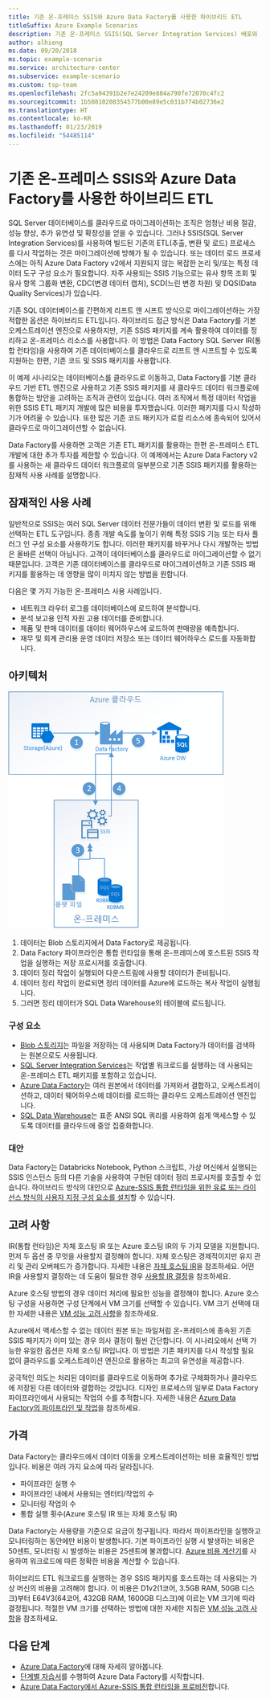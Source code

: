 ```yaml
---
title: 기존 온-프레미스 SSIS와 Azure Data Factory를 사용한 하이브리드 ETL
titleSuffix: Azure Example Scenarios
description: 기존 온-프레미스 SSIS(SQL Server Integration Services) 배포와 Azure Data Factory를 사용한 하이브리드 ETL
author: alhieng
ms.date: 09/20/2018
ms.topic: example-scenario
ms.service: architecture-center
ms.subservice: example-scenario
ms.custom: tsp-team
ms.openlocfilehash: 2fc5a94391b2e7e24209e884a790fe72070c4fc2
ms.sourcegitcommit: 1b50810208354577b00e89e5c031b774b02736e2
ms.translationtype: HT
ms.contentlocale: ko-KR
ms.lasthandoff: 01/23/2019
ms.locfileid: "54485114"
---
```

# <a name="hybrid-etl-with-existing-on-premises-ssis-and-azure-data-factory"></a>기존 온-프레미스 SSIS와 Azure Data Factory를 사용한 하이브리드 ETL

SQL Server 데이터베이스를 클라우드로 마이그레이션하는 조직은 엄청난 비용 절감, 성능 향상, 추가 유연성 및 확장성을 얻을 수 있습니다. 그러나 SSIS(SQL Server Integration Services)를 사용하여 빌드된 기존의 ETL(추출, 변환 및 로드) 프로세스를 다시 작업하는 것은 마이그레이션에 방해가 될 수 있습니다. 또는 데이터 로드 프로세스에는 아직 Azure Data Factory v2에서 지원되지 않는 복잡한 논리 및/또는 특정 데이터 도구 구성 요소가 필요합니다. 자주 사용되는 SSIS 기능으로는 유사 항목 조회 및 유사 항목 그룹화 변환, CDC(변경 데이터 캡처), SCD(느린 변경 차원) 및 DQS(Data Quality Services)가 있습니다.

기존 SQL 데이터베이스를 간편하게 리프트 앤 시프트 방식으로 마이그레이션하는 가장 적합한 옵션은 하이브리드 ETL입니다. 하이브리드 접근 방식은 Data Factory를 기본 오케스트레이션 엔진으로 사용하지만, 기존 SSIS 패키지를 계속 활용하여 데이터를 정리하고 온-프레미스 리소스를 사용합니다. 이 방법은 Data Factory SQL Server IR(통합 런타임)을 사용하여 기존 데이터베이스를 클라우드로 리프트 앤 시프트할 수 있도록 지원하는 한편, 기존 코드 및 SSIS 패키지를 사용합니다.

이 예제 시나리오는 데이터베이스를 클라우드로 이동하고, Data Factory를 기본 클라우드 기반 ETL 엔진으로 사용하고 기존 SSIS 패키지를 새 클라우드 데이터 워크플로에 통합하는 방안을 고려하는 조직과 관련이 있습니다. 여러 조직에서 특정 데이터 작업을 위한 SSIS ETL 패키지 개발에 많은 비용을 투자했습니다. 이러한 패키지를 다시 작성하기가 어려울 수 있습니다. 또한 많은 기존 코드 패키지가 로컬 리소스에 종속되어 있어서 클라우드로 마이그레이션할 수 없습니다.

Data Factory를 사용하면 고객은 기존 ETL 패키지를 활용하는 한편 온-프레미스 ETL 개발에 대한 추가 투자를 제한할 수 있습니다. 이 예제에서는 Azure Data Factory v2를 사용하는 새 클라우드 데이터 워크플로의 일부분으로 기존 SSIS 패키지를 활용하는 잠재적 사용 사례를 설명합니다.

## <a name="potential-use-cases"></a>잠재적인 사용 사례

일반적으로 SSIS는 여러 SQL Server 데이터 전문가들이 데이터 변환 및 로드를 위해 선택하는 ETL 도구입니다. 종종 개발 속도를 높이기 위해 특정 SSIS 기능 또는 타사 플러그 인 구성 요소를 사용하기도 합니다. 이러한 패키지를 바꾸거나 다시 개발하는 방법은 올바른 선택이 아닙니다. 고객이 데이터베이스를 클라우드로 마이그레이션할 수 없기 때문입니다. 고객은 기존 데이터베이스를 클라우드로 마이그레이션하고 기존 SSIS 패키지를 활용하는 데 영향을 많이 미치지 않는 방법을 원합니다.

다음은 몇 가지 가능한 온-프레미스 사용 사례입니다.

- 네트워크 라우터 로그를 데이터베이스에 로드하여 분석합니다.
- 분석 보고용 인적 자원 고용 데이터를 준비합니다.
- 제품 및 판매 데이터를 데이터 웨어하우스에 로드하여 판매량을 예측합니다.
- 재무 및 회계 관리용 운영 데이터 저장소 또는 데이터 웨어하우스 로드를 자동화합니다.

## <a name="architecture"></a>아키텍처

![Azure Data Factory를 사용하는 하이브리드 ETL 프로세스의 아키텍처 개요][architecture-diagram]

1. 데이터는 Blob 스토리지에서 Data Factory로 제공됩니다.
2. Data Factory 파이프라인은 통합 런타임을 통해 온-프레미스에 호스트된 SSIS 작업을 실행하는 저장 프로시저를 호출합니다.
3. 데이터 정리 작업이 실행되어 다운스트림에 사용할 데이터가 준비됩니다.
4. 데이터 정리 작업이 완료되면 정리 데이터를 Azure에 로드하는 복사 작업이 실행됩니다.
5. 그러면 정리 데이터가 SQL Data Warehouse의 테이블에 로드됩니다.

### <a name="components"></a>구성 요소

- [Blob 스토리지][docs-blob-storage]는 파일을 저장하는 데 사용되며 Data Factory가 데이터를 검색하는 원본으로도 사용됩니다.
- [SQL Server Integration Services][docs-ssis]는 작업별 워크로드를 실행하는 데 사용되는 온-프레미스 ETL 패키지를 포함하고 있습니다.
- [Azure Data Factory][docs-data-factory]는 여러 원본에서 데이터를 가져와서 결합하고, 오케스트레이션하고, 데이터 웨어하우스에 데이터를 로드하는 클라우드 오케스트레이션 엔진입니다.
- [SQL Data Warehouse][docs-sql-data-warehouse]는 표준 ANSI SQL 쿼리를 사용하여 쉽게 액세스할 수 있도록 데이터를 클라우드에 중앙 집중화합니다.

### <a name="alternatives"></a>대안

Data Factory는 Databricks Notebook, Python 스크립트, 가상 머신에서 실행되는 SSIS 인스턴스 등의 다른 기술을 사용하여 구현된 데이터 정리 프로시저를 호출할 수 있습니다. 하이브리드 방식의 대안으로 [Azure-SSIS 통합 런타임을 위한 유료 또는 라이선스 방식의 사용자 지정 구성 요소를 설치](/azure/data-factory/how-to-develop-azure-ssis-ir-licensed-components)할 수 있습니다.

## <a name="considerations"></a>고려 사항

IR(통합 런타임)은 자체 호스팅 IR 또는 Azure 호스팅 IR의 두 가지 모델을 지원합니다. 먼저 두 옵션 중 무엇을 사용할지 결정해야 합니다. 자체 호스팅은 경제적이지만 유지 관리 및 관리 오버헤드가 증가합니다. 자세한 내용은 [자체 호스팅 IR](/azure/data-factory/concepts-integration-runtime#self-hosted-integration-runtime)을 참조하세요. 어떤 IR을 사용할지 결정하는 데 도움이 필요한 경우 [사용할 IR 결정](/azure/data-factory/concepts-integration-runtime#determining-which-ir-to-use)을 참조하세요.

Azure 호스팅 방법의 경우 데이터 처리에 필요한 성능을 결정해야 합니다. Azure 호스팅 구성을 사용하면 구성 단계에서 VM 크기를 선택할 수 있습니다. VM 크기 선택에 대한 자세한 내용은 [VM 성능 고려 사항](/azure/cloud-services/cloud-services-sizes-specs#performance-considerations)을 참조하세요.

Azure에서 액세스할 수 없는 데이터 원본 또는 파일처럼 온-프레미스에 종속된 기존 SSIS 패키지가 이미 있는 경우 의사 결정이 훨씬 간단합니다. 이 시나리오에서 선택 가능한 유일한 옵션은 자체 호스팅 IR입니다. 이 방법은 기존 패키지를 다시 작성할 필요 없이 클라우드를 오케스트레이션 엔진으로 활용하는 최고의 유연성을 제공합니다.

궁극적인 의도는 처리된 데이터를 클라우드로 이동하여 추가로 구체화하거나 클라우드에 저장된 다른 데이터와 결합하는 것입니다. 디자인 프로세스의 일부로 Data Factory 파이프라인에서 사용되는 작업의 수를 추적합니다. 자세한 내용은 [Azure Data Factory의 파이프라인 및 작업](/azure/data-factory/concepts-pipelines-activities)을 참조하세요.

## <a name="pricing"></a>가격

Data Factory는 클라우드에서 데이터 이동을 오케스트레이션하는 비용 효율적인 방법입니다. 비용은 여러 가지 요소에 따라 달라집니다.

- 파이프라인 실행 수
- 파이프라인 내에서 사용되는 엔터티/작업의 수
- 모니터링 작업의 수
- 통합 실행 횟수(Azure 호스팅 IR 또는 자체 호스팅 IR)

Data Factory는 사용량을 기준으로 요금이 청구됩니다. 따라서 파이프라인을 실행하고 모니터링하는 동안에만 비용이 발생합니다. 기본 파이프라인 실행 시 발생하는 비용은 50센트, 모니터링 시 발생하는 비용은 25센트에 불과합니다. [Azure 비용 계산기](https://azure.microsoft.com/pricing/calculator/)를 사용하여 워크로드에 따른 정확한 비용을 계산할 수 있습니다.

하이브리드 ETL 워크로드를 실행하는 경우 SSIS 패키지를 호스트하는 데 사용되는 가상 머신의 비용을 고려해야 합니다. 이 비용은 D1v2(1코어, 3.5GB RAM, 50GB 디스크)부터 E64V3(64코어, 432GB RAM, 1600GB 디스크)에 이르는 VM 크기에 따라 결정됩니다. 적절한 VM 크기를 선택하는 방법에 대한 자세한 지침은 [VM 성능 고려 사항](/azure/cloud-services/cloud-services-sizes-specs#performance-considerations)을 참조하세요.

## <a name="next-steps"></a>다음 단계

- [Azure Data Factory](https://azure.microsoft.com/services/data-factory/)에 대해 자세히 알아봅니다.
- [단계별 자습서](/azure/data-factory/#step-by-step-tutorials)를 수행하여 Azure Data Factory를 시작합니다.
- [Azure Data Factory에서 Azure-SSIS 통합 런타임을 프로비전](/azure/data-factory/tutorial-deploy-ssis-packages-azure)합니다.

<!-- links -->
[architecture-diagram]: ./media/architecture-diagram-hybrid-etl-with-adf.png
[small-pricing]: https://azure.com/e/
[medium-pricing]: https://azure.com/e/
[large-pricing]: https://azure.com/e/
[availability]: /azure/architecture/checklist/availability
[resource-groups]: /azure/azure-resource-manager/resource-group-overview
[resiliency]: /azure/architecture/resiliency/
[security]: /azure/security/
[scalability]: /azure/architecture/checklist/scalability
[docs-blob-storage]: /azure/storage/blobs/
[docs-data-factory]: /azure/data-factory/introduction
[docs-resource-groups]: /azure/azure-resource-manager/resource-group-overview
[docs-ssis]: /sql/integration-services/sql-server-integration-services
[docs-sql-data-warehouse]: /azure/sql-data-warehouse/sql-data-warehouse-overview-what-is
